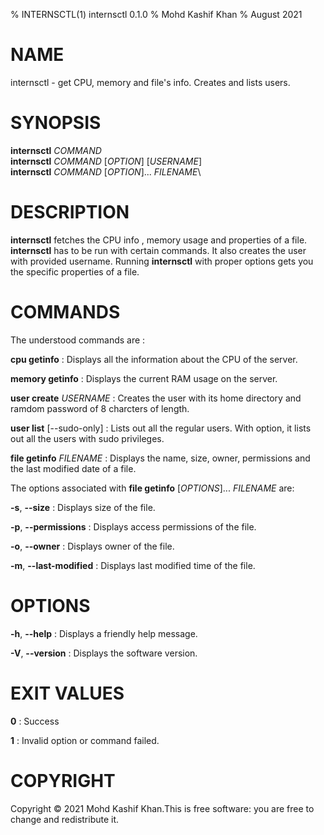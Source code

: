 % INTERNSCTL(1) internsctl 0.1.0
% Mohd Kashif Khan
% August 2021

# NAME
internsctl - get CPU, memory and file's info. Creates and lists users.

# SYNOPSIS
**internsctl** *COMMAND*\
**internsctl** *COMMAND* [*OPTION*] [*USERNAME*]\
**internsctl** *COMMAND* [*OPTION*]... *FILENAME*\

# DESCRIPTION
**internsctl** fetches the CPU info , memory usage and properties of a file. **internsctl** has to be run with certain commands. It also creates the user with provided username.
Running **internsctl** with proper options gets you the specific properties of a file.

# COMMANDS
The understood commands are :

**cpu getinfo**
: Displays all the information about the CPU of the server.

**memory getinfo**
: Displays the current RAM usage on the server.

**user create** *USERNAME*
: Creates the user with its home directory and ramdom password of 8 charcters of length.

**user list** [--sudo-only]
: Lists out all the regular users.
  With option, it lists out all the users with sudo privileges.

**file getinfo** *FILENAME*
: Displays the name, size, owner, permissions and the last modified date of a file.

The options associated with **file getinfo** [*OPTIONS*]... *FILENAME* are:
	
**-s**, **--size**
: Displays size of the file.
	
**-p**, **--permissions**
: Displays access permissions of the file.

**-o**, **--owner**
: Displays owner of the file.

**-m**, **--last-modified**
: Displays last modified time of the file.

# OPTIONS
**-h**, **--help**
: Displays a friendly help message.

**-V**, **--version**
: Displays the software version.

# EXIT VALUES
**0**
: Success

**1**
: Invalid option or command failed.

# COPYRIGHT
Copyright © 2021 Mohd Kashif Khan.This is free software: you are free to change and redistribute it.
